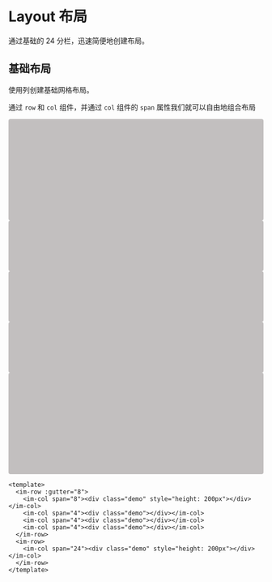 # Layout 布局

通过基础的 24 分栏，迅速简便地创建布局。

## 基础布局

使用列创建基础网格布局。

通过 `row` 和 `col` 组件，并通过 `col` 组件的 `span` 属性我们就可以自由地组合布局

<style scoped>
.demo {
  background-color: #c2bfbf;
  height: 100px;
  border-radius: 4px;
  width: 100%;
}

.im-row {
  margin-bottom: 10px;
}

</style>

<im-row :gutter="8">
    <im-col span="8"><div class="demo" style="height: 200px"></div></im-col>
    <im-col span="4"><div class="demo"></div></im-col>
    <im-col span="4"><div class="demo"></div></im-col>
    <im-col span="4"><div class="demo"></div></im-col>
  </im-row>
  <im-row>
    <im-col span="24"><div class="demo" style="height: 200px"></div></im-col>
  </im-row>

```vue
<template>
  <im-row :gutter="8">
    <im-col span="8"><div class="demo" style="height: 200px"></div></im-col>
    <im-col span="4"><div class="demo"></div></im-col>
    <im-col span="4"><div class="demo"></div></im-col>
    <im-col span="4"><div class="demo"></div></im-col>
  </im-row>
  <im-row>
    <im-col span="24"><div class="demo" style="height: 200px"></div></im-col>
  </im-row>
</template>
```
